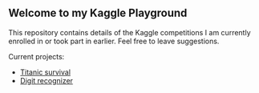 ## Welcome to my Kaggle Playground

This repository contains details of the Kaggle competitions I am currently enrolled in or took part in earlier. Feel free to leave suggestions.

Current projects:  
  * [Titanic survival](https://www.kaggle.com/c/titanic)
  * [Digit recognizer](https://www.kaggle.com/c/digit-recognizer/)